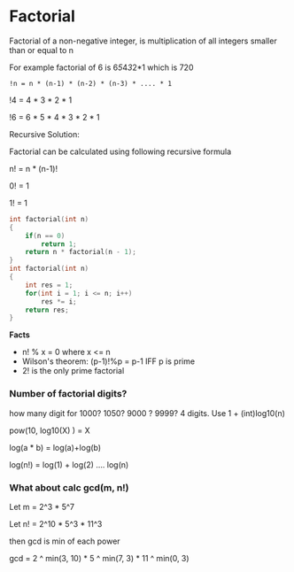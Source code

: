 # Factorial

Factorial of a non-negative integer, is multiplication of all integers smaller than or equal to n

For example factorial of 6 is 6*5*4*3*2*1 which is 720

`!n = n * (n-1) * (n-2) * (n-3) * .... * 1`

!4 = 4 * 3 * 2 * 1

!6 = 6 * 5 * 4 * 3 * 2 * 1

Recursive Solution:

Factorial can be calculated using following recursive formula

n! = n * (n-1)!
  
0! = 1 
  
1! = 1
  
```cpp
int factorial(int n) 
{ 
    if(n == 0) 
        return 1; 
    return n * factorial(n - 1); 
} 
int factorial(int n) 
{ 
    int res = 1; 
    for(int i = 1; i <= n; i++) 
        res *= i; 
    return res; 
} 
```
**Facts**

- n! % x = 0 where x <= n
- Wilson's theorem: (p-1)!%p = p-1 IFF p is prime
- 2! is the only prime factorial

### Number of factorial digits?
 
how many digit for 1000? 1050? 9000 ? 9999? 4 digits. Use 1 + (int)log10(n)

pow(10, log10(X) ) = X 

log(a * b) = log(a)+log(b)

log(n!) = log(1) + log(2) .... log(n)


### What about calc gcd(m, n!)

Let m =  2^3 * 5^7

Let n! =  2^10 * 5^3 * 11^3

then gcd is min of each power

gcd = 2 ^ min(3, 10) * 5 ^ min(7, 3) * 11 ^ min(0, 3)

